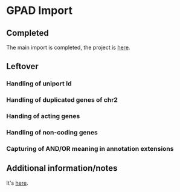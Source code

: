 # GPAD Import
## Completed
The main import is completed, the project is [here](https://github.com/dictyBase/gochado).

## Leftover
### Handling of uniport Id
### Handling of duplicated genes of chr2
### Handing of acting genes
### Handling of non-coding genes
### Capturing of AND/OR meaning in annotation extensions


## Additional information/notes
It's [here](GPAD-Import-notes.md).

